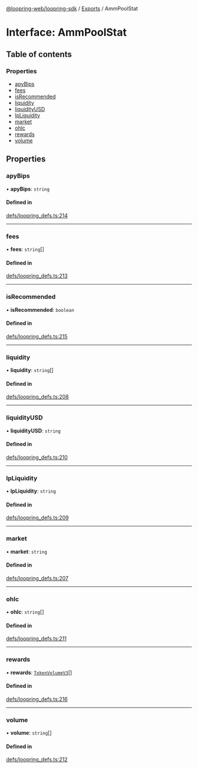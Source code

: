 [@loopring-web/loopring-sdk](../README.md) / [Exports](../modules.md) / AmmPoolStat

# Interface: AmmPoolStat

## Table of contents

### Properties

- [apyBips](AmmPoolStat.md#apybips)
- [fees](AmmPoolStat.md#fees)
- [isRecommended](AmmPoolStat.md#isrecommended)
- [liquidity](AmmPoolStat.md#liquidity)
- [liquidityUSD](AmmPoolStat.md#liquidityusd)
- [lpLiquidity](AmmPoolStat.md#lpliquidity)
- [market](AmmPoolStat.md#market)
- [ohlc](AmmPoolStat.md#ohlc)
- [rewards](AmmPoolStat.md#rewards)
- [volume](AmmPoolStat.md#volume)

## Properties

### apyBips

• **apyBips**: `string`

#### Defined in

[defs/loopring_defs.ts:214](https://github.com/Loopring/loopring_sdk/blob/1b21a8d/src/defs/loopring_defs.ts#L214)

___

### fees

• **fees**: `string`[]

#### Defined in

[defs/loopring_defs.ts:213](https://github.com/Loopring/loopring_sdk/blob/1b21a8d/src/defs/loopring_defs.ts#L213)

___

### isRecommended

• **isRecommended**: `boolean`

#### Defined in

[defs/loopring_defs.ts:215](https://github.com/Loopring/loopring_sdk/blob/1b21a8d/src/defs/loopring_defs.ts#L215)

___

### liquidity

• **liquidity**: `string`[]

#### Defined in

[defs/loopring_defs.ts:208](https://github.com/Loopring/loopring_sdk/blob/1b21a8d/src/defs/loopring_defs.ts#L208)

___

### liquidityUSD

• **liquidityUSD**: `string`

#### Defined in

[defs/loopring_defs.ts:210](https://github.com/Loopring/loopring_sdk/blob/1b21a8d/src/defs/loopring_defs.ts#L210)

___

### lpLiquidity

• **lpLiquidity**: `string`

#### Defined in

[defs/loopring_defs.ts:209](https://github.com/Loopring/loopring_sdk/blob/1b21a8d/src/defs/loopring_defs.ts#L209)

___

### market

• **market**: `string`

#### Defined in

[defs/loopring_defs.ts:207](https://github.com/Loopring/loopring_sdk/blob/1b21a8d/src/defs/loopring_defs.ts#L207)

___

### ohlc

• **ohlc**: `string`[]

#### Defined in

[defs/loopring_defs.ts:211](https://github.com/Loopring/loopring_sdk/blob/1b21a8d/src/defs/loopring_defs.ts#L211)

___

### rewards

• **rewards**: [`TokenVolumeV3`](TokenVolumeV3.md)[]

#### Defined in

[defs/loopring_defs.ts:216](https://github.com/Loopring/loopring_sdk/blob/1b21a8d/src/defs/loopring_defs.ts#L216)

___

### volume

• **volume**: `string`[]

#### Defined in

[defs/loopring_defs.ts:212](https://github.com/Loopring/loopring_sdk/blob/1b21a8d/src/defs/loopring_defs.ts#L212)
